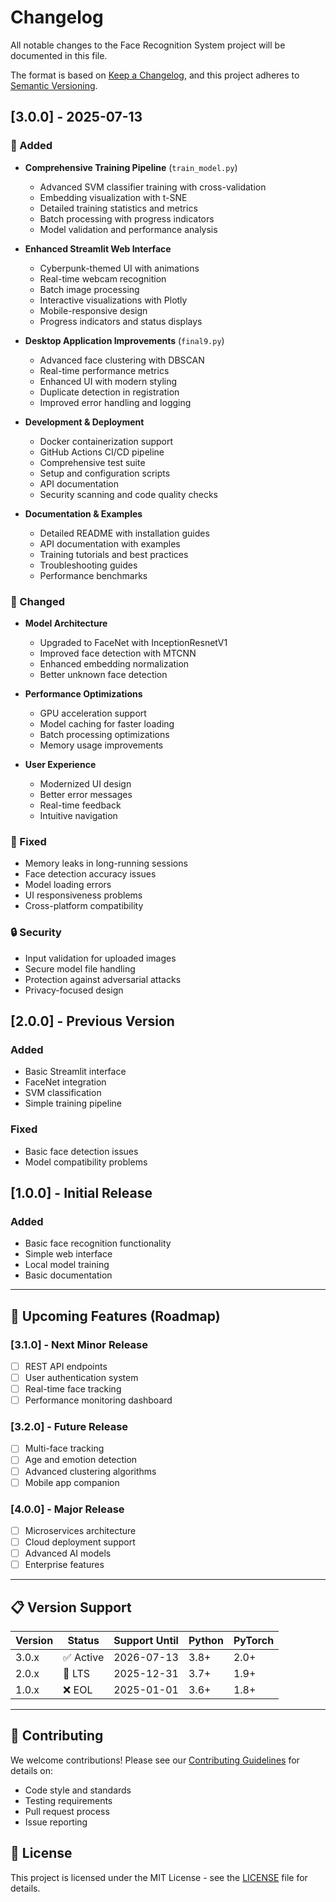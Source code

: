 # Changelog

All notable changes to the Face Recognition System project will be documented in this file.

The format is based on [Keep a Changelog](https://keepachangelog.com/en/1.0.0/),
and this project adheres to [Semantic Versioning](https://semver.org/spec/v2.0.0.html).

## [3.0.0] - 2025-07-13

### 🚀 Added
- **Comprehensive Training Pipeline** (`train_model.py`)
  - Advanced SVM classifier training with cross-validation
  - Embedding visualization with t-SNE
  - Detailed training statistics and metrics
  - Batch processing with progress indicators
  - Model validation and performance analysis

- **Enhanced Streamlit Web Interface**
  - Cyberpunk-themed UI with animations
  - Real-time webcam recognition
  - Batch image processing
  - Interactive visualizations with Plotly
  - Mobile-responsive design
  - Progress indicators and status displays

- **Desktop Application Improvements** (`final9.py`)
  - Advanced face clustering with DBSCAN
  - Real-time performance metrics
  - Enhanced UI with modern styling
  - Duplicate detection in registration
  - Improved error handling and logging

- **Development & Deployment**
  - Docker containerization support
  - GitHub Actions CI/CD pipeline
  - Comprehensive test suite
  - Setup and configuration scripts
  - API documentation
  - Security scanning and code quality checks

- **Documentation & Examples**
  - Detailed README with installation guides
  - API documentation with examples
  - Training tutorials and best practices
  - Troubleshooting guides
  - Performance benchmarks

### 🔧 Changed
- **Model Architecture**
  - Upgraded to FaceNet with InceptionResnetV1
  - Improved face detection with MTCNN
  - Enhanced embedding normalization
  - Better unknown face detection

- **Performance Optimizations**
  - GPU acceleration support
  - Model caching for faster loading
  - Batch processing optimizations
  - Memory usage improvements

- **User Experience**
  - Modernized UI design
  - Better error messages
  - Real-time feedback
  - Intuitive navigation

### 🐛 Fixed
- Memory leaks in long-running sessions
- Face detection accuracy issues
- Model loading errors
- UI responsiveness problems
- Cross-platform compatibility

### 🔒 Security
- Input validation for uploaded images
- Secure model file handling
- Protection against adversarial attacks
- Privacy-focused design

## [2.0.0] - Previous Version

### Added
- Basic Streamlit interface
- FaceNet integration
- SVM classification
- Simple training pipeline

### Fixed
- Basic face detection issues
- Model compatibility problems

## [1.0.0] - Initial Release

### Added
- Basic face recognition functionality
- Simple web interface
- Local model training
- Basic documentation

---

## 🎯 Upcoming Features (Roadmap)

### [3.1.0] - Next Minor Release
- [ ] REST API endpoints
- [ ] User authentication system
- [ ] Real-time face tracking
- [ ] Performance monitoring dashboard

### [3.2.0] - Future Release
- [ ] Multi-face tracking
- [ ] Age and emotion detection
- [ ] Advanced clustering algorithms
- [ ] Mobile app companion

### [4.0.0] - Major Release
- [ ] Microservices architecture
- [ ] Cloud deployment support
- [ ] Advanced AI models
- [ ] Enterprise features

---

## 📋 Version Support

| Version | Status | Support Until | Python | PyTorch |
|---------|--------|---------------|--------|---------|
| 3.0.x   | ✅ Active | 2026-07-13 | 3.8+ | 2.0+ |
| 2.0.x   | 🔶 LTS | 2025-12-31 | 3.7+ | 1.9+ |
| 1.0.x   | ❌ EOL | 2025-01-01 | 3.6+ | 1.8+ |

---

## 🤝 Contributing

We welcome contributions! Please see our [Contributing Guidelines](CONTRIBUTING.md) for details on:
- Code style and standards
- Testing requirements
- Pull request process
- Issue reporting

## 📜 License

This project is licensed under the MIT License - see the [LICENSE](LICENSE) file for details.
